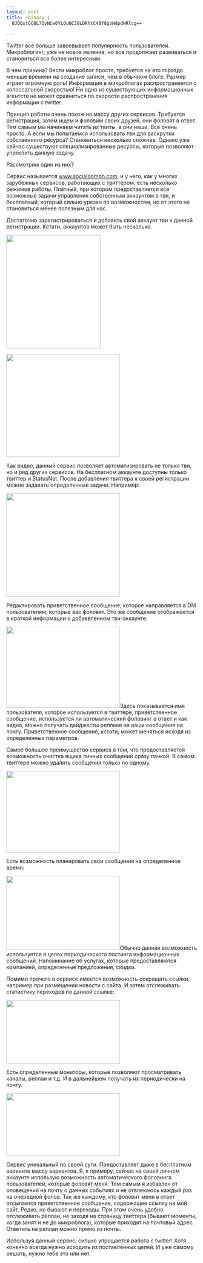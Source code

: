 ```yaml
--- 
layout: post
title: !binary |
  0JDQstGC0L7QvNCw0YLQuNC30LDRhtC40Y8gVHdpdHRlcg==

---
```

Twitter все больше завоевывает популярность пользователей. Микроблогинг, уже не новое явление, но все продолжает развиваться и становиться все более интересным.

В чем причина? Вести микроблог просто, требуется на это гораздо меньше времени на создание записи, чем в обычном блоге. Размер играет огромную роль! Информация в микроблогах распространяется с колоссальной скоростью! Ни одно из существующих информационных агентств не может сравниться по скорости распространения информации с twitter.

Принцип работы очень похож на массу других сервисов. Требуется регистрация, затем ищем и фоловим своих друзей, они фоловят в ответ. Тем самым мы начинаем читать их твиты, а они наши. Все очень просто. А если мы попытаемся использовать тви для раскрутки собственного ресурса? Становиться несколько сложнее. Однако уже сейчас существуют специализированные ресурсы, которые позволяют упростить данную задачу.

Рассмотрим один из них?

<!--more-->Сервис называется <a href="http://www.socialoomph.com/">www.socialoomph.com</a>, и у него, как у многих зарубежных сервисов, работающих с твиттером, есть несколько режимов работы. Платный, при котором предоставляется все возможные задачи управления собственным аккаунтом в тви, и бесплатный, который сильно урезан по возможностям, но от этого не становиться менее полезным для нас.

Достаточно зарегистрироваться и добавить свой аккаунт тви к данной регистрации. Кстати, аккаунтов может быть несколько.

<a href="http://static.juev.ru/2010/05/so-main.png"><img class="aligncenter size-medium wp-image-1044" title="so - main" src="http://static.juev.ru/2010/05/so-main-249x300.png" alt="" width="249" height="300" /></a>

<a href="http://static.juev.ru/2010/05/so-add.png"><img class="aligncenter size-medium wp-image-1040" title="so - add" src="http://static.juev.ru/2010/05/so-add-300x272.png" alt="" width="300" height="272" /></a>

Как видно, данный сервис позволяет автоматизировать не только тви, но и ряд других сервисов. На бесплатном аккаунте доступны только твиттер и StatusNet. После добавления твиттера к своей регистрации можно задавать определенные задачи. Например:

<a href="http://static.juev.ru/2010/05/so-edit-wm.png"><img class="aligncenter size-medium wp-image-1043" title="so - edit wm" src="http://static.juev.ru/2010/05/so-edit-wm-300x273.png" alt="" width="300" height="273" /></a>

Редактировать приветственное сообщение, которое направляется в DM пользователям, которые вас фоловят. Это же сообщение отображается в краткой информации о добаввленном тви-аккаунте:

<a href="http://static.juev.ru/2010/05/so-akk.png"><img class="aligncenter size-medium wp-image-1041" title="so - akk" src="http://static.juev.ru/2010/05/so-akk-300x214.png" alt="" width="300" height="214" /></a>Здесь показывается имя пользователя, которое используется в твиттере, приветственное сообщение, используется ли автоматический фоловинг в ответ и как видно, можно получать дайджесты реплаев на ваши сообщения на почту. Приветственное сообщение, кстати, может меняться исходя из определенных параметров.

Самое большое преимущество сервиса в том, что предоставляется возможность очистка ящика личных сообщений сразу пачкой. В самом твиттере можно удалять сообщения только по одному.

<a href="http://static.juev.ru/2010/05/so-purge-dm1.png"><img class="aligncenter size-medium wp-image-1048" title="so - purge dm" src="http://static.juev.ru/2010/05/so-purge-dm1-300x215.png" alt="" width="300" height="215" /></a>

Есть возможность планировать свои сообщения на определенное время:

<a href="http://static.juev.ru/2010/05/so-shedule1.png"><img class="aligncenter size-medium wp-image-1049" title="so - shedule" src="http://static.juev.ru/2010/05/so-shedule1-300x195.png" alt="" width="300" height="195" /></a>Обычно данная возможность используется в целях периодического постинга информационных сообщений. Напоминание об услугах, которые предоставляются компанией, определенные предложения, скидки.

Помимо прочего в сервисе имеется возможность сокращать ссылки, например при размещении новости с сайта. И затем отслеживать статистику переходов по данной ссылке:

<a href="http://static.juev.ru/2010/05/so-click-stat.png"><img class="aligncenter size-medium wp-image-1042" title="so - click stat" src="http://static.juev.ru/2010/05/so-click-stat-300x167.png" alt="" width="300" height="167" /></a>

Есть определенные мониторы, которые позволяют просматривать каналы, реплаи и т.д. И в дальнейшем получать их периодически на почту.

<a href="http://static.juev.ru/2010/05/so-monitors1.png"><img class="aligncenter size-medium wp-image-1050" title="so - monitors" src="http://static.juev.ru/2010/05/so-monitors1-300x165.png" alt="" width="300" height="165" /></a>

Сервис уникальный по своей сути. Предоставляет даже в бесплатном варианте массу вариантов. Я, к примеру, сейчас на своей личном аккаунте использую возможность автоматического фоловинга пользователей, которые фоловят меня. Тем самым я избавлен от оповещений на почту о данных событиях и не отвлекаюсь каждый раз на очередной фолов. Так же каждому, кто фоловит меня в ответ отсылается приветственное сообщение, содержащее ссылку на мой сайт. Редко, но бывают и переходы. При этом очень удобно отслеживать реплаи, не заходя на страницу твиттера (бывают моменты, когда занят и не до микроблога), которые приходят на почтовый адрес. Ответить на реплаи можно прямо из почты.

Используя данный сервис, сильно упрощается работа с twitter! Хотя конечно всегда нужно исходить из поставленных целей. И уже самому решать, нужно тебе это или нет.
